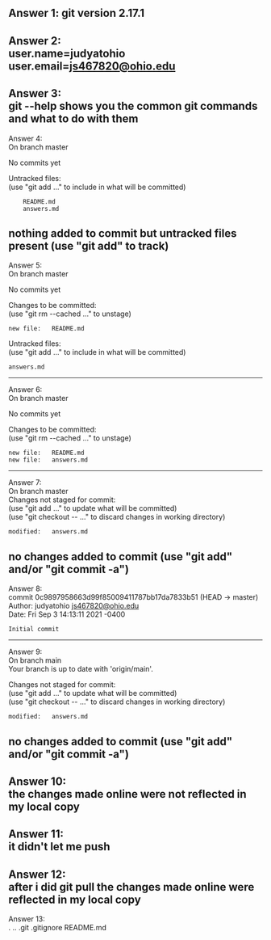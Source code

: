 Answer 1: 
git version 2.17.1  
---------------------------------------------------------------------------------------------------  
Answer 2:  
user.name=judyatohio  
user.email=js467820@ohio.edu  
---------------------------------------------------------------------------------------------------  
Answer 3:  
git --help shows you the common git commands and what to do with them  
---------------------------------------------------------------------------------------------------  
Answer 4:  
On branch master  
  
No commits yet  
  
Untracked files:  
  (use "git add <file>..." to include in what will be committed)  
  
        README.md  
        answers.md  
  
nothing added to commit but untracked files present (use "git add" to track)  
---------------------------------------------------------------------------------------------------  
Answer 5:  
On branch master  
  
No commits yet  
  
Changes to be committed:  
  (use "git rm --cached <file>..." to unstage)  
  
	new file:   README.md  
  
Untracked files:  
  (use "git add <file>..." to include in what will be committed)  
  
	answers.md  
---------------------------------------------------------------------------------------------------  
Answer 6:  
On branch master  
  
No commits yet  
  
Changes to be committed:  
  (use "git rm --cached <file>..." to unstage)  
  
	new file:   README.md  
	new file:   answers.md  
---------------------------------------------------------------------------------------------------  
Answer 7:  
On branch master  
Changes not staged for commit:  
  (use "git add <file>..." to update what will be committed)  
  (use "git checkout -- <file>..." to discard changes in working directory)  
  
	modified:   answers.md  
  
no changes added to commit (use "git add" and/or "git commit -a")  
---------------------------------------------------------------------------------------------------  
Answer 8:  
commit 0c9897958663d99f85009411787bb17da7833b51 (HEAD -> master)  
Author: judyatohio <js467820@ohio.edu>  
Date:   Fri Sep 3 14:13:11 2021 -0400  
  
    Initial commit  
---------------------------------------------------------------------------------------------------  
Answer 9:  
On branch main  
Your branch is up to date with 'origin/main'.  
  
Changes not staged for commit:  
  (use "git add <file>..." to update what will be committed)  
  (use "git checkout -- <file>..." to discard changes in working directory)  
  
	modified:   answers.md  
  
no changes added to commit (use "git add" and/or "git commit -a")  
---------------------------------------------------------------------------------------------------  
Answer 10:  
the changes made online were not reflected in my local copy  
---------------------------------------------------------------------------------------------------  
Answer 11:  
it didn't let me push  
---------------------------------------------------------------------------------------------------  
Answer 12:  
after i did git pull the changes made online were reflected in my local copy  
---------------------------------------------------------------------------------------------------  
Answer 13:  
.  ..  .git  .gitignore  README.md  


